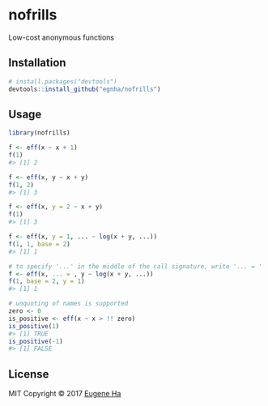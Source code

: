 
<!-- README.md is generated from README.Rmd. Please edit that file -->
nofrills
========

Low-cost anonymous functions

Installation
------------

``` r
# install.packages("devtools")
devtools::install_github("egnha/nofrills")
```

Usage
-----

``` r
library(nofrills)

f <- eff(x ~ x + 1)
f(1)
#> [1] 2

f <- eff(x, y ~ x + y)
f(1, 2)
#> [1] 3

f <- eff(x, y = 2 ~ x + y)
f(1)
#> [1] 3

f <- eff(x, y = 1, ... ~ log(x + y, ...))
f(1, 1, base = 2)
#> [1] 1

# to specify '...' in the middle of the call signature, write '... = '
f <- eff(x, ... = , y ~ log(x + y, ...))
f(1, base = 2, y = 1)
#> [1] 1

# unquoting of names is supported
zero <- 0
is_positive <- eff(x ~ x > !! zero)
is_positive(1)
#> [1] TRUE
is_positive(-1)
#> [1] FALSE
```

License
-------

MIT Copyright © 2017 [Eugene Ha](https://github.com/egnha)

